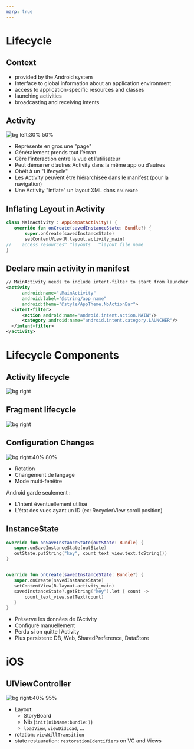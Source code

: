 ```yaml
---
marp: true
---
```

<!-- headingDivider: 2 -->
<!-- class: invert -->

# Lifecycle

## Context

- provided by the Android system
- Interface to global information about an application environment
- access to application-specific resources and classes
- launching activities
- broadcasting and receiving intents

## Activity

![bg left:30% 50%](assets/bottomnav.png)

- Représente en gros une "page"
- Généralement prends tout l’écran
- Gère l’interaction entre la vue et l’utilisateur
- Peut démarrer d’autres Activity dans la même app ou d’autres
- Obéit à un "Lifecycle"
- Les Activity peuvent être hiérarchisée dans le manifest (pour la navigation)
- Une Activity "inflate" un layout XML dans `onCreate`

## Inflating Layout in Activity

```kotlin
class MainActivity : AppCompatActivity() {
   override fun onCreate(savedInstanceState: Bundle?) {
       super.onCreate(savedInstanceState)
       setContentView(R.layout.activity_main)
//    access resources^ ^layouts   ^layout file name
}
```

## Declare main activity in manifest

```xml
// MainActivity needs to include intent-filter to start from launcher
<activity
      android:name=".MainActivity"
      android:label="@string/app_name"
      android:theme="@style/AppTheme.NoActionBar">
  <intent-filter>
      <action android:name="android.intent.action.MAIN"/>
      <category android:name="android.intent.category.LAUNCHER"/>
  </intent-filter>
</activity>
```

# Lifecycle Components

## Activity lifecycle

![bg right](assets/activity_lifecycle.png)

## Fragment lifecycle

![bg right](assets/fragment_lifecycle.png)

## Configuration Changes

![bg right:40% 80%](assets/rotation.png)

- Rotation
- Changement de langage
- Mode multi-fenêtre

Android garde seulement :

- L’intent éventuellement utilisé
- L’état des vues ayant un ID (ex: RecyclerView scroll position)

## InstanceState

```kotlin
override fun onSaveInstanceState(outState: Bundle) {
   super.onSaveInstanceState(outState)
   outState.putString("key", count_text_view.text.toString())
}


override fun onCreate(savedInstanceState: Bundle?) {
   super.onCreate(savedInstanceState)
   setContentView(R.layout.activity_main)
   savedInstanceState?.getString("key").let { count ->
       count_text_view.setText(count)
   }
}
```

- Préserve les données de l’Activity
- Configuré manuellement
- Perdu si on quitte l’Activity
- Plus persistent: DB, Web, SharedPreference, DataStore

# iOS

## UIViewController

![bg right:40% 95%](assets/ios_lifecycle.png)

- Layout:
  - StoryBoard
  - Nib (`init(nibName:bundle:)`)
  - `loadView`, `viewDidLoad`, ...
- rotation: `viewWillTransition`
- state restauration:  `restorationIdentifiers` on VC and Views
